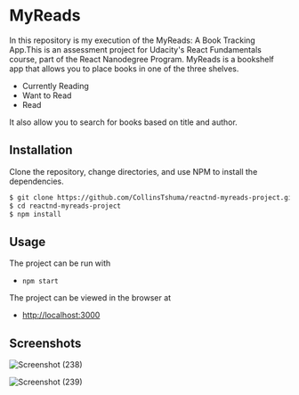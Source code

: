 # MyReads

In this repository is my execution of the MyReads: A Book Tracking App.This is an assessment project for Udacity's React Fundamentals course, part of the React Nanodegree Program. MyReads is a bookshelf app that allows you to place books in one of the three shelves. 

- Currently Reading
- Want to Read
- Read

It also allow you to search for books based on title and author.

## Installation

Clone the repository, change directories, and use NPM to install the dependencies.

```bash
$ git clone https://github.com/CollinsTshuma/reactnd-myreads-project.git
$ cd reactnd-myreads-project
$ npm install
```

## Usage

The project can be run with

- `npm start`

The project can be viewed in the browser at

- [http://localhost:3000](http://localhost:3000)

## Screenshots
    
![Screenshot (238)](https://user-images.githubusercontent.com/62089415/140650192-faccde28-3d57-489b-aaa3-80552119e389.png)
    
![Screenshot (239)](https://user-images.githubusercontent.com/62089415/140650220-3820a04c-5f5e-4c3a-96e0-f1b8a1ae6bef.png)
